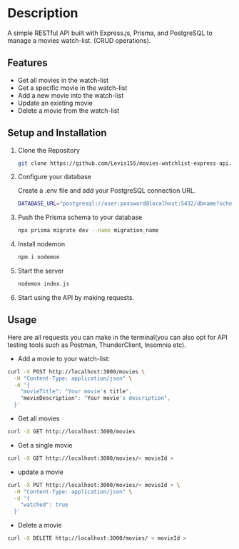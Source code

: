 # Description

A simple RESTful API built with Express.js, Prisma, and PostgreSQL to manage a movies watch-list. (CRUD operations).

## Features 
- Get all movies in the watch-list
- Get a specific movie in the watch-list
- Add a new movie into the watch-list
- Update an existing movie
- Delete a movie from the watch-list

## Setup and Installation

1. Clone the Repository

    ```bash
    git clone https://github.com/Levis155/movies-watchlist-express-api.git
    ```

1. Configure your database

    Create a .env file and add your PostgreSQL connection URL.

    ```bash
    DATABASE_URL="postgresql://user:password@localhost:5432/dbname?schema=public"
    ```

1. Push the Prisma schema to your database

    ```bash
    npx prisma migrate dev --name migration_name
    ```
1. Install nodemon

    ```bash
    npm i nodemon
    ```

1. Start the server

    ```bash
    nodemon index.js
    ```

1. Start using the API by making requests.

## Usage

Here are all requests you can make in the terminal(you can also opt for API testing tools such as Postman, ThunderClient, Insomnia etc).

- Add a movie to your watch-list:

```bash
curl -X POST http://localhost:3000/movies \
  -H "Content-Type: application/json" \
  -d '{
    "movieTitle": "Your movie's title",
    "movieDescription": "Your movie's description",
  }'
```

- Get all movies

```bash
curl -X GET http://localhost:3000/movies
```

- Get a single movie

```bash
curl -X GET http://localhost:3000/movies/< movieId >
```

- update a movie

```bash
curl -X PUT http://localhost:3000/movies/< movieId > \
  -H "Content-Type: application/json" \
  -d '{
    "watched": true
  }'
```

- Delete a movie

```bash
curl -X DELETE http://localhost:3000/movies/ < movieId >
```